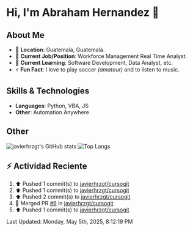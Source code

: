 # Hi, I'm Abraham Hernandez 👋

## About Me

- 📍 **Location**: Guatemala, Guatemala.
- 💼 **Current Job/Position**: Workforce Management Real Time Analyst.
- 🌱 **Current Learning**: Software Development, Data Analyst, etc.
- ⚡ **Fun Fact**: I love to play soccer *(amateur)* and to listen to music.

## Skills & Technologies

- **Languages**: Python, VBA, JS
- **Other**: Automation Anywhere

## Other

![javierhrzgt's GitHub stats](https://github-readme-stats.vercel.app/api?username=javierhrzgt&theme=shadowblue&show_icons=true)
![Top Langs](https://github-readme-stats.vercel.app/api/top-langs/?username=javierhrzgt&layout=compact)

## :zap: Actividad Reciente
<!--RECENT_ACTIVITY:start-->
1. ⬆️ Pushed 1 commit(s) to [javierhrzgt/cursogit](https://github.com/javierhrzgt/cursogit)<br>
2. ⬆️ Pushed 1 commit(s) to [javierhrzgt/cursogit](https://github.com/javierhrzgt/cursogit)<br>
3. ⬆️ Pushed 2 commit(s) to [javierhrzgt/cursogit](https://github.com/javierhrzgt/cursogit)<br>
4. 🎉 Merged PR [#6](https://github.com/javierhrzgt/cursogit/pull/6) in [javierhrzgt/cursogit](https://github.com/javierhrzgt/cursogit)<br>
5. ⬆️ Pushed 1 commit(s) to [javierhrzgt/cursogit](https://github.com/javierhrzgt/cursogit)<br>
<!--RECENT_ACTIVITY:end-->
<!--RECENT_ACTIVITY:last_update-->
Last Updated: Monday, May 5th, 2025, 8:12:19 PM
<!--RECENT_ACTIVITY:last_update_end-->